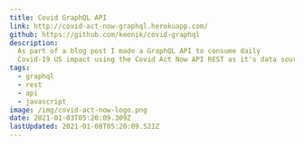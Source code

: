 ```yaml
---
title: Covid GraphQL API
link: http://covid-act-now-graphql.herokuapp.com/
github: https://github.com/keonik/covid-graphql
description:
  As part of a blog post I made a GraphQL API to consume daily
  Covid-19 US impact using the Covid Act Now API REST as it's data source
tags:
  - graphql
  - rest
  - api
  - javascript
image: /img/covid-act-now-logo.png
date: 2021-01-03T05:20:09.309Z
lastUpdated: 2021-01-08T05:20:09.521Z
---
```


